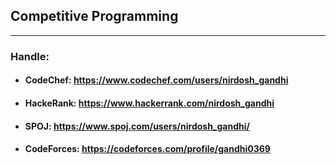 ## Competitive Programming
***
### Handle:

* #### CodeChef: https://www.codechef.com/users/nirdosh_gandhi

* #### HackeRank: https://www.hackerrank.com/nirdosh_gandhi

* #### SPOJ: https://www.spoj.com/users/nirdosh_gandhi/

* #### CodeForces: https://codeforces.com/profile/gandhi0369
